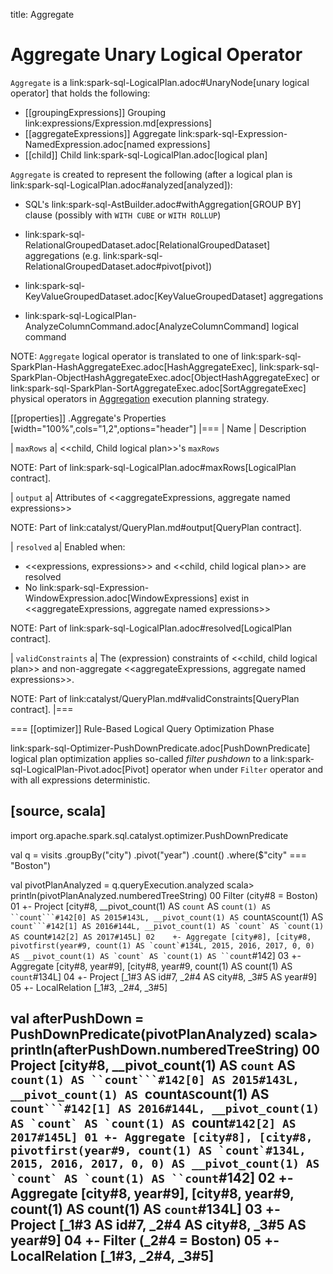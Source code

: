title: Aggregate

# Aggregate Unary Logical Operator

`Aggregate` is a link:spark-sql-LogicalPlan.adoc#UnaryNode[unary logical operator] that holds the following:

* [[groupingExpressions]] Grouping link:expressions/Expression.md[expressions]
* [[aggregateExpressions]] Aggregate link:spark-sql-Expression-NamedExpression.adoc[named expressions]
* [[child]] Child link:spark-sql-LogicalPlan.adoc[logical plan]

`Aggregate` is created to represent the following (after a logical plan is link:spark-sql-LogicalPlan.adoc#analyzed[analyzed]):

* SQL's link:spark-sql-AstBuilder.adoc#withAggregation[GROUP BY] clause (possibly with `WITH CUBE` or `WITH ROLLUP`)

* link:spark-sql-RelationalGroupedDataset.adoc[RelationalGroupedDataset] aggregations (e.g. link:spark-sql-RelationalGroupedDataset.adoc#pivot[pivot])

* link:spark-sql-KeyValueGroupedDataset.adoc[KeyValueGroupedDataset] aggregations

* link:spark-sql-LogicalPlan-AnalyzeColumnCommand.adoc[AnalyzeColumnCommand] logical command

NOTE: `Aggregate` logical operator is translated to one of link:spark-sql-SparkPlan-HashAggregateExec.adoc[HashAggregateExec], link:spark-sql-SparkPlan-ObjectHashAggregateExec.adoc[ObjectHashAggregateExec] or link:spark-sql-SparkPlan-SortAggregateExec.adoc[SortAggregateExec] physical operators in [Aggregation](../execution-planning-strategies/Aggregation.md) execution planning strategy.

[[properties]]
.Aggregate's Properties
[width="100%",cols="1,2",options="header"]
|===
| Name
| Description

| `maxRows`
a| <<child, Child logical plan>>'s `maxRows`

NOTE: Part of link:spark-sql-LogicalPlan.adoc#maxRows[LogicalPlan contract].

| `output`
a| Attributes of <<aggregateExpressions, aggregate named expressions>>

NOTE: Part of link:catalyst/QueryPlan.md#output[QueryPlan contract].

| `resolved`
a| Enabled when:

* <<expressions, expressions>> and <<child, child logical plan>> are resolved
* No link:spark-sql-Expression-WindowExpression.adoc[WindowExpressions] exist in <<aggregateExpressions, aggregate named expressions>>

NOTE: Part of link:spark-sql-LogicalPlan.adoc#resolved[LogicalPlan contract].

| `validConstraints`
a| The (expression) constraints of <<child, child logical plan>> and non-aggregate <<aggregateExpressions, aggregate named expressions>>.

NOTE: Part of link:catalyst/QueryPlan.md#validConstraints[QueryPlan contract].
|===

=== [[optimizer]] Rule-Based Logical Query Optimization Phase

link:spark-sql-Optimizer-PushDownPredicate.adoc[PushDownPredicate] logical plan optimization applies so-called *filter pushdown* to a link:spark-sql-LogicalPlan-Pivot.adoc[Pivot] operator when under `Filter` operator and with all expressions deterministic.

[source, scala]
----
import org.apache.spark.sql.catalyst.optimizer.PushDownPredicate

val q = visits
  .groupBy("city")
  .pivot("year")
  .count()
  .where($"city" === "Boston")

val pivotPlanAnalyzed = q.queryExecution.analyzed
scala> println(pivotPlanAnalyzed.numberedTreeString)
00 Filter (city#8 = Boston)
01 +- Project [city#8, __pivot_count(1) AS `count` AS `count(1) AS ``count```#142[0] AS 2015#143L, __pivot_count(1) AS `count` AS `count(1) AS ``count```#142[1] AS 2016#144L, __pivot_count(1) AS `count` AS `count(1) AS ``count```#142[2] AS 2017#145L]
02    +- Aggregate [city#8], [city#8, pivotfirst(year#9, count(1) AS `count`#134L, 2015, 2016, 2017, 0, 0) AS __pivot_count(1) AS `count` AS `count(1) AS ``count```#142]
03       +- Aggregate [city#8, year#9], [city#8, year#9, count(1) AS count(1) AS `count`#134L]
04          +- Project [_1#3 AS id#7, _2#4 AS city#8, _3#5 AS year#9]
05             +- LocalRelation [_1#3, _2#4, _3#5]

val afterPushDown = PushDownPredicate(pivotPlanAnalyzed)
scala> println(afterPushDown.numberedTreeString)
00 Project [city#8, __pivot_count(1) AS `count` AS `count(1) AS ``count```#142[0] AS 2015#143L, __pivot_count(1) AS `count` AS `count(1) AS ``count```#142[1] AS 2016#144L, __pivot_count(1) AS `count` AS `count(1) AS ``count```#142[2] AS 2017#145L]
01 +- Aggregate [city#8], [city#8, pivotfirst(year#9, count(1) AS `count`#134L, 2015, 2016, 2017, 0, 0) AS __pivot_count(1) AS `count` AS `count(1) AS ``count```#142]
02    +- Aggregate [city#8, year#9], [city#8, year#9, count(1) AS count(1) AS `count`#134L]
03       +- Project [_1#3 AS id#7, _2#4 AS city#8, _3#5 AS year#9]
04          +- Filter (_2#4 = Boston)
05             +- LocalRelation [_1#3, _2#4, _3#5]
----
